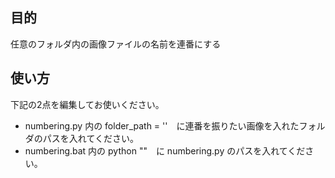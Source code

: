 ## 目的
任意のフォルダ内の画像ファイルの名前を連番にする

## 使い方
下記の2点を編集してお使いください。
- numbering.py  内の folder_path = ''　に連番を振りたい画像を入れたフォルダのパスを入れてください。
- numbering.bat 内の python ""　に numbering.py のパスを入れてください。
